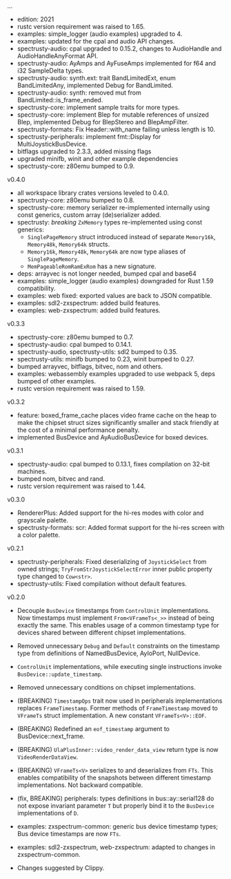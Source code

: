 ...
* edition: 2021
* rustc version requirement was raised to 1.65.
* examples: simple_logger (audio examples) upgraded to 4.
* examples: updated for the cpal and audio API changes.
* spectrusty-audio: cpal upgraded to 0.15.2, changes to AudioHandle and AudioHandleAnyFormat API.
* spectrusty-audio: AyAmps and AyFuseAmps implemented for f64 and i32 SampleDelta types.
* spectrusty-audio: synth.ext: trait BandLimitedExt, enum BandLimitedAny, implemented Debug for BandLimited.
* spectrusty-audio: synth: removed mut from BandLimited::is_frame_ended.
* spectrusty-core: implement sample traits for more types.
* spectrusty-core: implement Blep for mutable references of unsized Blep, implemented Debug for BlepStereo and BlepAmpFilter.
* spectrusty-formats: Fix Header::with_name failing unless length is 10.
* spectrusty-peripherals: implement fmt::Display for MultiJoystickBusDevice.
* bitflags upgraded to 2.3.3, added missing flags
* upgraded minifb, winit and other example dependencies
* spectrusty-core: z80emu bumped to 0.9.

v0.4.0
* all workspace library crates versions leveled to 0.4.0.
* spectrusty-core: z80emu bumped to 0.8.
* spectrusty-core: memory serializer re-implemented internally using const generics, custom array (de)serializer added.
* spectrusty: *breaking* `ZxMemory` types re-implemented using const generics:
  - `SinglePageMemory` struct introduced instead of separate `Memory16k`, `Memory48k`, `Memory64k` structs.
  - `Memory16k`, `Memory48k`, `Memory64k` are now type aliases of `SinglePageMemory`.
  - `MemPageableRomRamExRom` has a new signature.
* deps: arrayvec is not longer needed, bumped cpal and base64
* examples: simple_logger (audio examples) downgraded for Rust 1.59 compatibility.
* examples: web fixed: exported values are back to JSON compatible.
* examples: sdl2-zxspectrum: added build features.
* examples: web-zxspectrum: added build features.

v0.3.3
* spectrusty-core: z80emu bumped to 0.7.
* spectrusty-audio: cpal bumped to 0.14.1.
* spectrusty-audio, spectrusty-utils: sdl2 bumped to 0.35.
* spectrusty-utils: minifb bumped to 0.23, winit bumped to 0.27.
* bumped arrayvec, bitflags, bitvec, nom and others.
* examples: webassembly examples upgraded to use webpack 5, deps bumped of other examples.
* rustc version requirement was raised to 1.59.

v0.3.2
* feature: boxed_frame_cache places video frame cache on the heap to make the chipset struct sizes significantly smaller and stack friendly at the cost of a minimal performance penalty.
* implemented BusDevice and AyAudioBusDevice for boxed devices.

v0.3.1
* spectrusty-audio: cpal bumped to 0.13.1, fixes compilation on 32-bit machines.
* bumped nom, bitvec and rand.
* rustc version requirement was raised to 1.44.

v0.3.0
* RendererPlus: Added support for the hi-res modes with color and grayscale palette.
* spectrusty-formats: scr: Added format support for the hi-res screen with a color palette.

v0.2.1

* spectrusty-peripherals: Fixed deserializing of `JoystickSelect` from owned strings; `TryFromStrJoystickSelectError` inner public property type changed to `Cow<str>`.
* spectrusty-utils: Fixed compilation without default features.

v0.2.0

* Decouple `BusDevice` timestamps from `ControlUnit` implementations. Now timestamps must implement `From<VFrameTs<_>>` instead of being exactly the same. This enables usage of a common timestamp type for devices shared between different chipset implementations.
* Removed unnecessary `Debug` and `Default` constraints on the timestamp type from definitions of NamedBusDevice, AyIoPort, NullDevice.
* `ControlUnit` implementations, while executing single instructions invoke `BusDevice::update_timestamp`.
* Removed unnecessary conditions on chipset implementations.
* (BREAKING) `TimestampOps` trait now used in peripherals implementations replaces `FrameTimestamp`. Former methods of `FrameTimestamp` moved to `VFrameTs` struct implementation. A new constant `VFrameTs<V>::EOF`.
* (BREAKING) Redefined an `eof_timestamp` argument to BusDevice::next_frame.
* (BREAKING) `UlaPlusInner::video_render_data_view` return type is now `VideoRenderDataView`.
* (BREAKING) `VFrameTs<V>` serializes to and deserializes from `FTs`. This enables compatibility of the snapshots between different timestamp implementations. Not backward compatible.
* (fix, BREAKING) peripherals: types definitions in bus::ay::serial128 do not expose invariant parameter `T` but properly bind it to the `BusDevice` implementations of `D`.

* examples: zxspectrum-common: generic bus device timestamp types; Bus device timestamps are now `FTs`.
* examples: sdl2-zxspectrum, web-zxspectrum: adapted to changes in zxspectrum-common.

* Changes suggested by Clippy.
